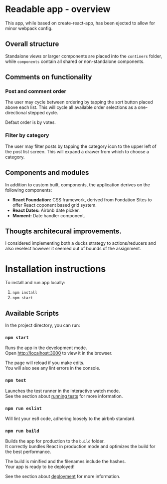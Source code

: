 # Readable app - overview
This app, while based on create-react-app, has been ejected to allow for minor webpack config.

## Overall structure
Standalone views or larger components are placed into the `continers` folder, while `components` contain all shared or non-standalone components.

## Comments on functionality

### Post and comment order
The user may cycle between ordering by tapping the sort button placed above each list. This will cycle all available order selections as a one-directional stepped cycle.

Defaut order is by votes.

### Filter by category
The user may filter posts by tapping the category icon to the upper left of the post list screen. This will expand a drawer from which to choose a category.

## Components and modules
In addition to custom built, components, the application derives on the following components:
- **React Foundation:** CSS framework, derived from Fondation Sites to offer React coponent based grid system. 
- **React Dates:** Airbnb date picker.
- **Moment:** Date handler component.

## Thougts architecural improvements.
I considered implementing both a ducks strategy to actions/reducers and also reselect however it seemed out of bounds of the assignment.

# Installation instructions
To install and run app locally:
1. `npm install`
2. `npm start`

## Available Scripts

In the project directory, you can run:

### `npm start`

Runs the app in the development mode.<br>
Open [http://localhost:3000](http://localhost:3000) to view it in the browser.

The page will reload if you make edits.<br>
You will also see any lint errors in the console.

### `npm test`

Launches the test runner in the interactive watch mode.<br>
See the section about [running tests](#running-tests) for more information.

### `npm run eslint`

Will lint your es6 code, adhering loosely to the airbnb standard.


### `npm run build`

Builds the app for production to the `build` folder.<br>
It correctly bundles React in production mode and optimizes the build for the best performance.

The build is minified and the filenames include the hashes.<br>
Your app is ready to be deployed!

See the section about [deployment](#deployment) for more information.
